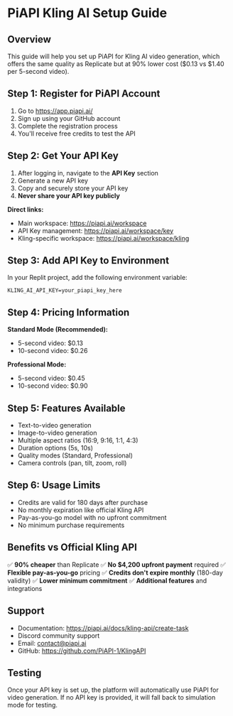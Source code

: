 # PiAPI Kling AI Setup Guide

## Overview
This guide will help you set up PiAPI for Kling AI video generation, which offers the same quality as Replicate but at 90% lower cost ($0.13 vs $1.40 per 5-second video).

## Step 1: Register for PiAPI Account

1. Go to https://app.piapi.ai/
2. Sign up using your GitHub account
3. Complete the registration process
4. You'll receive free credits to test the API

## Step 2: Get Your API Key

1. After logging in, navigate to the **API Key** section
2. Generate a new API key
3. Copy and securely store your API key
4. **Never share your API key publicly**

**Direct links:**
- Main workspace: https://piapi.ai/workspace
- API Key management: https://piapi.ai/workspace/key
- Kling-specific workspace: https://piapi.ai/workspace/kling

## Step 3: Add API Key to Environment

In your Replit project, add the following environment variable:

```
KLING_AI_API_KEY=your_piapi_key_here
```

## Step 4: Pricing Information

**Standard Mode (Recommended):**
- 5-second video: $0.13
- 10-second video: $0.26

**Professional Mode:**
- 5-second video: $0.45
- 10-second video: $0.90

## Step 5: Features Available

- Text-to-video generation
- Image-to-video generation
- Multiple aspect ratios (16:9, 9:16, 1:1, 4:3)
- Duration options (5s, 10s)
- Quality modes (Standard, Professional)
- Camera controls (pan, tilt, zoom, roll)

## Step 6: Usage Limits

- Credits are valid for 180 days after purchase
- No monthly expiration like official Kling API
- Pay-as-you-go model with no upfront commitment
- No minimum purchase requirements

## Benefits vs Official Kling API

✅ **90% cheaper** than Replicate
✅ **No $4,200 upfront payment** required
✅ **Flexible pay-as-you-go** pricing
✅ **Credits don't expire monthly** (180-day validity)
✅ **Lower minimum commitment**
✅ **Additional features** and integrations

## Support

- Documentation: https://piapi.ai/docs/kling-api/create-task
- Discord community support
- Email: contact@piapi.ai
- GitHub: https://github.com/PiAPI-1/KlingAPI

## Testing

Once your API key is set up, the platform will automatically use PiAPI for video generation. If no API key is provided, it will fall back to simulation mode for testing.